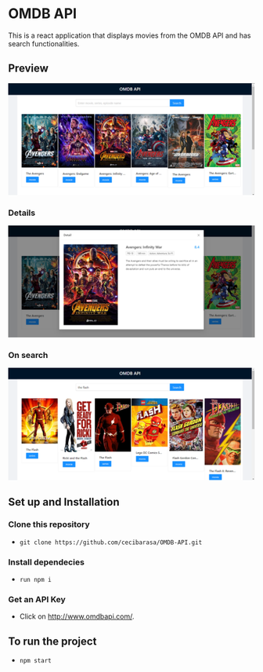 # OMDB API
This is a react application that displays movies from the OMDB API and has search functionalities.

## Preview
![](landing.png)

### Details
![](details.png)

### On search
![](search.png)

## Set up and Installation

### Clone this repository
* `git clone https://github.com/cecibarasa/OMDB-API.git`

### Install dependecies 
* `run npm i`

### Get an API Key
* Click on http://www.omdbapi.com/.

## To run the project
* `npm start`
